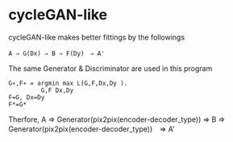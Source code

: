 # cycleGAN-like
cycleGAN-like makes better fittings by the followings

    A ⇒ G(Dx) ⇒ B ⇒ F(Dy)　⇒ A'
The same Generator & Discriminator are used in this program

    G∗,F∗ = argmin max L(G,F,Dx,Dy ).
             G,F Dx,Dy
    F=G, Dx=Dy
    F*=G*
Therfore,
    A ⇒ Generator(pix2pix(encoder-decoder_type)) ⇒ B ⇒ Generator(pix2pix(encoder-decoder_type))　⇒ A'

